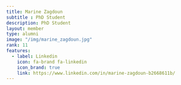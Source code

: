 ```yaml
---
title: Marine Zagdoun
subtitle : PhD Student
description: PhD Student
layout: member
type: alumni
image: "/img/marine_zagdoun.jpg"
rank: 11
features:
  - label: Linkedin
    icon: fa-brand fa-linkedin
    icon_brand: true
    link: https://www.linkedin.com/in/marine-zagdoun-b2668611b/
---
```



